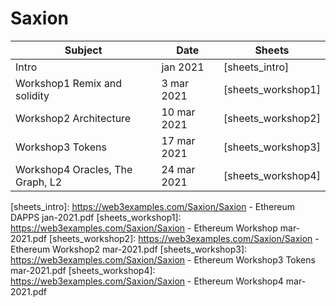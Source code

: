# Saxion

| Subject                          | Date        | Sheets
| ---------                        | ----        | -----
| Intro                            | jan 2021    | [sheets_intro]
| Workshop1 Remix and solidity     | 3 mar 2021  | [sheets_workshop1]
| Workshop2 Architecture           | 10 mar 2021 | [sheets_workshop2]
| Workshop3 Tokens                 | 17 mar 2021 | [sheets_workshop3]
| Workshop4 Oracles, The Graph, L2 | 24 mar 2021 | [sheets_workshop4]

[sheets_intro]:     https://web3examples.com/Saxion/Saxion - Ethereum DAPPS jan-2021.pdf
[sheets_workshop1]: https://web3examples.com/Saxion/Saxion - Ethereum Workshop mar-2021.pdf
[sheets_workshop2]: https://web3examples.com/Saxion/Saxion - Ethereum Workshop2 mar-2021.pdf
[sheets_workshop3]: https://web3examples.com/Saxion/Saxion - Ethereum Workshop3 Tokens mar-2021.pdf
[sheets_workshop4]: https://web3examples.com/Saxion/Saxion - Ethereum Workshop4 mar-2021.pdf
